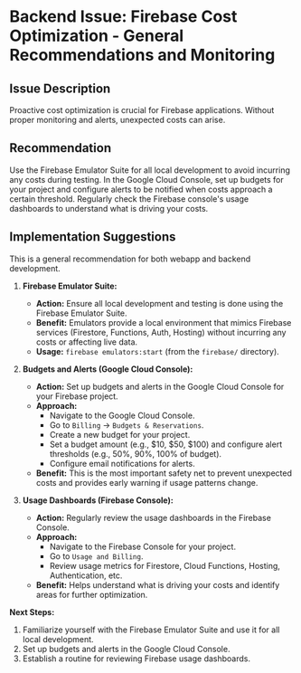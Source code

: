 # Backend Issue: Firebase Cost Optimization - General Recommendations and Monitoring

## Issue Description

Proactive cost optimization is crucial for Firebase applications. Without proper monitoring and alerts, unexpected costs can arise.

## Recommendation

Use the Firebase Emulator Suite for all local development to avoid incurring any costs during testing. In the Google Cloud Console, set up budgets for your project and configure alerts to be notified when costs approach a certain threshold. Regularly check the Firebase console's usage dashboards to understand what is driving your costs.

## Implementation Suggestions

This is a general recommendation for both webapp and backend development.

1.  **Firebase Emulator Suite:**
    *   **Action:** Ensure all local development and testing is done using the Firebase Emulator Suite.
    *   **Benefit:** Emulators provide a local environment that mimics Firebase services (Firestore, Functions, Auth, Hosting) without incurring any costs or affecting live data.
    *   **Usage:** `firebase emulators:start` (from the `firebase/` directory).

2.  **Budgets and Alerts (Google Cloud Console):**
    *   **Action:** Set up budgets and alerts in the Google Cloud Console for your Firebase project.
    *   **Approach:**
        *   Navigate to the Google Cloud Console.
        *   Go to `Billing` -> `Budgets & Reservations`.
        *   Create a new budget for your project.
        *   Set a budget amount (e.g., $10, $50, $100) and configure alert thresholds (e.g., 50%, 90%, 100% of budget).
        *   Configure email notifications for alerts.
    *   **Benefit:** This is the most important safety net to prevent unexpected costs and provides early warning if usage patterns change.

3.  **Usage Dashboards (Firebase Console):**
    *   **Action:** Regularly review the usage dashboards in the Firebase Console.
    *   **Approach:**
        *   Navigate to the Firebase Console for your project.
        *   Go to `Usage and Billing`.
        *   Review usage metrics for Firestore, Cloud Functions, Hosting, Authentication, etc.
    *   **Benefit:** Helps understand what is driving your costs and identify areas for further optimization.

**Next Steps:**
1.  Familiarize yourself with the Firebase Emulator Suite and use it for all local development.
2.  Set up budgets and alerts in the Google Cloud Console.
3.  Establish a routine for reviewing Firebase usage dashboards.
